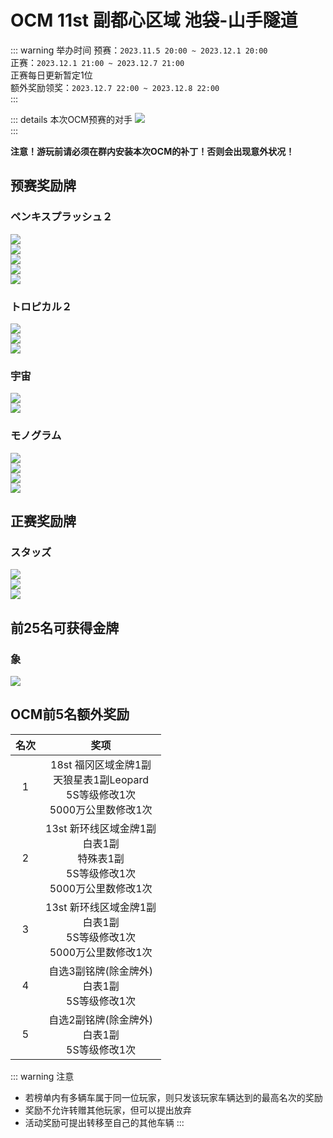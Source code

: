 # OCM 11st 副都心区域 池袋-山手隧道

::: warning 举办时间
预赛：`2023.11.5 20:00 ~ 2023.12.1 20:00`  
正赛：`2023.12.1 21:00 ~ 2023.12.7 21:00`  
正赛每日更新暂定1位  
额外奖励领奖：`2023.12.7 22:00 ~ 2023.12.8 22:00`  
:::

::: details 本次OCM预赛的对手
![](https://pic.imgdb.cn/item/6547bd54c458853aef90be4c.jpg)  
:::

**注意！游玩前请必须在群内安装本次OCM的补丁！否则会出现意外状况！**

## 预赛奖励牌

### ペンキスプラッシュ２

![](https://pic.imgdb.cn/item/6547b34ac458853aef626701.png)  
![](https://pic.imgdb.cn/item/6547b34ac458853aef6267c7.png)  
![](https://pic.imgdb.cn/item/6547b34ac458853aef626556.png)  
![](https://pic.imgdb.cn/item/6547b34ac458853aef626640.png)  
![](https://pic.imgdb.cn/item/6547b34ac458853aef6266a6.png)  

### トロピカル２

![](https://pic.imgdb.cn/item/6547b392c458853aef63e817.png)  
![](https://pic.imgdb.cn/item/6547b392c458853aef63e865.png)  
![](https://pic.imgdb.cn/item/6547b392c458853aef63e8c1.png)  

### 宇宙

![](https://pic.imgdb.cn/item/6547b3abc458853aef6476d4.png)  
![](https://pic.imgdb.cn/item/6547b3abc458853aef647734.png)  

### モノグラム

![](https://pic.imgdb.cn/item/6547b3c5c458853aef651229.png)  
![](https://pic.imgdb.cn/item/6547b3c5c458853aef6512b2.png)  
![](https://pic.imgdb.cn/item/6547b3c5c458853aef65134f.png)  
![](https://pic.imgdb.cn/item/6547b3c5c458853aef6511c7.png)  

## 正赛奖励牌

### スタッズ

![](https://pic.imgdb.cn/item/6547b3dec458853aef65a3c3.png)  
![](https://pic.imgdb.cn/item/6547b3dec458853aef65a411.png)  
![](https://pic.imgdb.cn/item/6547b3dec458853aef65a38c.png)  

## 前25名可获得金牌

### 象

![](https://pic.imgdb.cn/item/6547b3f6c458853aef663127.png)

## OCM前5名额外奖励

| **名次**   | **奖项**                                     |
|:------:|:------------------------------------------:|
| 1      | 18st 福冈区域金牌1副<br>天狼星表1副Leopard<br>5S等级修改1次<br>5000万公里数修改1次      |
| 2      | 13st 新环线区域金牌1副<br>白表1副<br>特殊表1副<br>5S等级修改1次<br>5000万公里数修改1次 |
| 3      | 13st 新环线区域金牌1副<br>白表1副<br>5S等级修改1次<br>5000万公里数修改1次 |
| 4      | 自选3副铭牌(除金牌外)<br>白表1副<br>5S等级修改1次 |
| 5      | 自选2副铭牌(除金牌外)<br>白表1副<br>5S等级修改1次 |

::: warning 注意
- 若榜单内有多辆车属于同一位玩家，则只发该玩家车辆达到的最高名次的奖励
- 奖励不允许转赠其他玩家，但可以提出放弃
- 活动奖励可提出转移至自己的其他车辆
:::